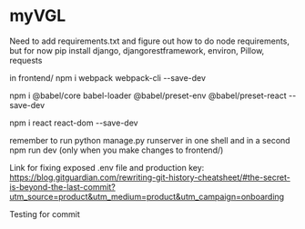 # myVGL

Need to add requirements.txt and figure out how to do node requirements, but for now
pip install django, djangorestframework, environ, Pillow, requests 

in frontend/
npm i webpack webpack-cli --save-dev

npm i @babel/core babel-loader @babel/preset-env @babel/preset-react --save-dev

npm i react react-dom --save-dev

remember to run python manage.py runserver in one shell and in a second npm run dev (only when you make changes to frontend/)

Link for fixing exposed .env file and production key: https://blog.gitguardian.com/rewriting-git-history-cheatsheet/#the-secret-is-beyond-the-last-commit?utm_source=product&utm_medium=product&utm_campaign=onboarding

Testing for commit
